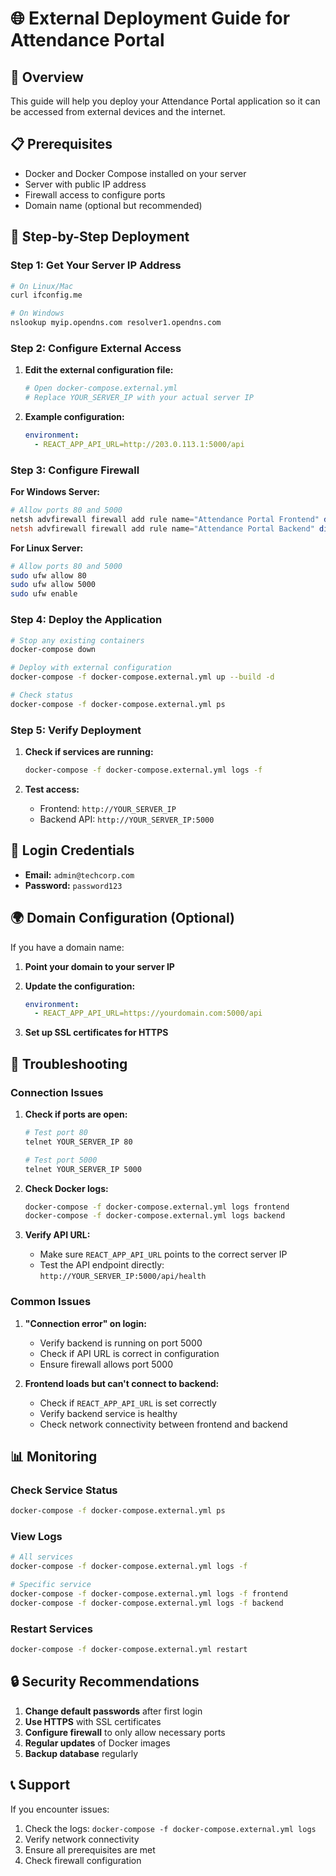 # 🌐 External Deployment Guide for Attendance Portal

## 🎯 Overview

This guide will help you deploy your Attendance Portal application so it can be accessed from external devices and the internet.

## 📋 Prerequisites

- Docker and Docker Compose installed on your server
- Server with public IP address
- Firewall access to configure ports
- Domain name (optional but recommended)

## 🚀 Step-by-Step Deployment

### Step 1: Get Your Server IP Address

```bash
# On Linux/Mac
curl ifconfig.me

# On Windows
nslookup myip.opendns.com resolver1.opendns.com
```

### Step 2: Configure External Access

1. **Edit the external configuration file:**
   ```bash
   # Open docker-compose.external.yml
   # Replace YOUR_SERVER_IP with your actual server IP
   ```

2. **Example configuration:**
   ```yaml
   environment:
     - REACT_APP_API_URL=http://203.0.113.1:5000/api
   ```

### Step 3: Configure Firewall

**For Windows Server:**
```powershell
# Allow ports 80 and 5000
netsh advfirewall firewall add rule name="Attendance Portal Frontend" dir=in action=allow protocol=TCP localport=80
netsh advfirewall firewall add rule name="Attendance Portal Backend" dir=in action=allow protocol=TCP localport=5000
```

**For Linux Server:**
```bash
# Allow ports 80 and 5000
sudo ufw allow 80
sudo ufw allow 5000
sudo ufw enable
```

### Step 4: Deploy the Application

```bash
# Stop any existing containers
docker-compose down

# Deploy with external configuration
docker-compose -f docker-compose.external.yml up --build -d

# Check status
docker-compose -f docker-compose.external.yml ps
```

### Step 5: Verify Deployment

1. **Check if services are running:**
   ```bash
   docker-compose -f docker-compose.external.yml logs -f
   ```

2. **Test access:**
   - Frontend: `http://YOUR_SERVER_IP`
   - Backend API: `http://YOUR_SERVER_IP:5000`

## 🔑 Login Credentials

- **Email:** `admin@techcorp.com`
- **Password:** `password123`

## 🌍 Domain Configuration (Optional)

If you have a domain name:

1. **Point your domain to your server IP**
2. **Update the configuration:**
   ```yaml
   environment:
     - REACT_APP_API_URL=https://yourdomain.com:5000/api
   ```

3. **Set up SSL certificates for HTTPS**

## 🔧 Troubleshooting

### Connection Issues

1. **Check if ports are open:**
   ```bash
   # Test port 80
   telnet YOUR_SERVER_IP 80
   
   # Test port 5000
   telnet YOUR_SERVER_IP 5000
   ```

2. **Check Docker logs:**
   ```bash
   docker-compose -f docker-compose.external.yml logs frontend
   docker-compose -f docker-compose.external.yml logs backend
   ```

3. **Verify API URL:**
   - Make sure `REACT_APP_API_URL` points to the correct server IP
   - Test the API endpoint directly: `http://YOUR_SERVER_IP:5000/api/health`

### Common Issues

1. **"Connection error" on login:**
   - Verify backend is running on port 5000
   - Check if API URL is correct in configuration
   - Ensure firewall allows port 5000

2. **Frontend loads but can't connect to backend:**
   - Check if `REACT_APP_API_URL` is set correctly
   - Verify backend service is healthy
   - Check network connectivity between frontend and backend

## 📊 Monitoring

### Check Service Status
```bash
docker-compose -f docker-compose.external.yml ps
```

### View Logs
```bash
# All services
docker-compose -f docker-compose.external.yml logs -f

# Specific service
docker-compose -f docker-compose.external.yml logs -f frontend
docker-compose -f docker-compose.external.yml logs -f backend
```

### Restart Services
```bash
docker-compose -f docker-compose.external.yml restart
```

## 🔒 Security Recommendations

1. **Change default passwords** after first login
2. **Use HTTPS** with SSL certificates
3. **Configure firewall** to only allow necessary ports
4. **Regular updates** of Docker images
5. **Backup database** regularly

## 📞 Support

If you encounter issues:
1. Check the logs: `docker-compose -f docker-compose.external.yml logs`
2. Verify network connectivity
3. Ensure all prerequisites are met
4. Check firewall configuration
